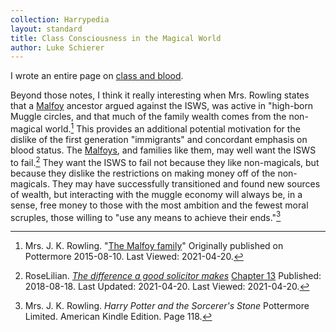 ```yaml
---
collection: Harrypedia
layout: standard
title: Class Consciousness in the Magical World
author: Luke Schierer
---
```


I wrote an entire page on [class and blood].

[class and blood]: ../class_and_blood

Beyond those notes, I think it really interesting when Mrs. Rowling states that
a [Malfoy] ancestor argued against the ISWS, was active in "high-born Muggle
circles, and that much of the family wealth comes from the non-magical
world.[^210420-12] This provides an additional potential motivation for the
dislike of the first generation "immigrants" and concordant emphasis on blood
status. The [Malfoys], and families like them, may well want the ISWS to
fail.[^210420-13] They want the ISWS to fail not because they like
non-magicals, but because they dislike the restrictions on making money off of
the non-magicals. They may have successfully transitioned and found new sources
of wealth, but interacting with the muggle economy will always be, in a sense,
free money to those with the most ambition and the fewest moral scruples, those
willing to "use any means to achieve their ends."[^210420-14]

[Malfoy]: /Harrypedia/people/Malfoy//
[Malfoys]: /Harrypedia/people/Malfoy//

[^210420-14]:
    Mrs. J. K. Rowling. _Harry Potter and the Sorcerer's Stone_
    Pottermore Limited. American Kindle Edition. Page 118.

[^210420-13]:
    RoseLilian.
    _[The difference a good solicitor makes](https://www.fanfiction.net/s/13049901)_
    [Chapter 13](https://www.fanfiction.net/s/13049901/13/The-difference-a-good-solicitor-makes)
    Published: 2018-08-18. Last Updated: 2021-04-20. Last Viewed: 2021-04-20.

[^210420-12]:
    Mrs. J. K. Rowling.
    "[The Malfoy family](https://www.wizardingworld.com/writing-by-jk-rowling/the-malfoy-family)"
    Originally published on Pottermore 2015-08-10. Last Viewed: 2021-04-20.
